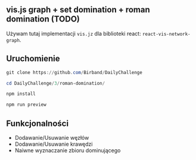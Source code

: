## vis.js graph + set domination + roman domination (TODO)

Używam tutaj implementacji `vis.jz` dla biblioteki react: `react-vis-network-graph`.

## Uruchomienie

```powershell
git clone https://github.com/Birband/DailyChallenge

cd DailyChallenge/3/roman-domination/  

npm install

npm run preview
```

## Funkcjonalności

- Dodawanie/Usuwanie węzłów
- Dodawanie/Usuwanie krawędzi
- Naiwne wyznaczanie zbioru dominującego